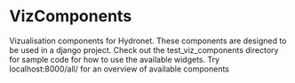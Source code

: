 # VizComponents
Vizualisation components for Hydronet.
These components are designed to be used in a django project. 
Check out the test_viz_components directory for sample code for how to use the available widgets.
Try localhost:8000/all/ for an overview of available components

